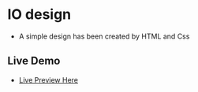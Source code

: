 # IO design

- A simple design has been created by HTML and Css

## Live Demo

- [Live Preview Here](https://io-design-mo3bassias-projects.vercel.app)
